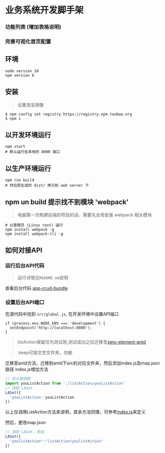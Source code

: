 # 业务系统开发脚手架
### 功能列表  (增加表格说明)
### 完善可视化首页配置


## 环境
```
node version 10
npm version 6
```

## 安装

> 设置淘宝镜像
```shell
$ npm config set registry https://registry.npm.taobao.org
$ npm i
```

## 以开发环境运行
```shell
npm start
# 默认运行在本地的 8000 端口
```

## 以生产环境运行
```shell
npm run build
# 然后把生成的 dist/ 拷贝到 web server 下
```

## npm un build 提示找不到模块 'webpack'
> 电脑第一次构建前端的项目的话，需要先全局安装 webpack 相关模块
```
# 以管理员 (Linux root) 运行
npm install webpack -g
npm install webpack-cli -g
```

## 如何对接API

### 运行后台API代码
> 运行详情见`README.md`说明
> 
查看后台代码 [app-crud-bundle](https://github.com/zelejs/crud-app-bundle)

### 设置后台API端口
在源代码中找到 `src/global.js`, 在开发环境中设置API端口
```
if (process.env.NODE_ENV === 'development') {
  setEndpoint('http://localhost:8080');
}
```


> listAction保留仅为测试用,测试成功之后迁移至[zero-element-antd](https://github.com/kequandian/zero-element-antd)

>.keep可提交空文件夹，勿删

迁移至antd方法，迁移到antd下src的对应文件夹，然后添加index.js及map.json路径
index.js增加方法
```javascript
// 在头部调用
import youListAction from './listAction/youListAction'
// 找到 LASet
LASet({
  'youListAction':youListAction
})
```
以上仅调用ListAction方法来说明，其余方法同理，可参考[index.js](https://github.com/kequandian/zero-element-antd/blob/master/src/index.js)来定义

然后，更改map.json
```javascript
// 找到 LASet，添加
LASet({
  "youlistAction":"listAction/youlistAction"
})
```